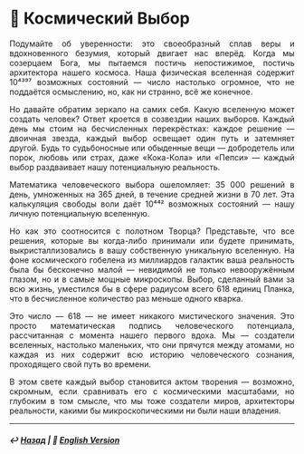 # 🌌 Космический Выбор

<p align="justify">Подумайте об уверенности: это своеобразный сплав веры и вдохновенного безумия, который двигает нас вперёд. Когда мы созерцаем Бога, мы пытаемся постичь непостижимое, постичь архитектора нашего космоса. Наша физическая вселенная содержит 10⁴³⁹⁷ возможных состояний — число настолько огромное, что не поддаётся осмыслению, но, как ни странно, всё же конечное.</p>

<p align="justify">Но давайте обратим зеркало на самих себя. Какую вселенную может создать человек? Ответ кроется в созвездии наших выборов. Каждый день мы стоим на бесчисленных перекрёстках: каждое решение — двоичная звезда, каждый выбор освещает один путь и затемняет другой. Будь то судьбоносные или обыденные вещи — добродетель или порок, любовь или страх, даже «Кока-Кола» или «Пепси» — каждый выбор раздваивает нашу потенциальную реальность.</p>

<p align="justify">Математика человеческого выбора ошеломляет: 35 000 решений в день, умноженных на 365 дней, в течение средней жизни в 70 лет. Эта калькуляция свободы воли даёт 10⁴⁴² возможных состояний — нашу личную потенциальную вселенную.</p>

<p align="justify">Но как это соотносится с полотном Творца? Представьте, что все решения, которые вы когда-либо принимали или будете принимать, выкристаллизовались в вашу собственную уникальную вселенную. На фоне космического гобелена из миллиардов галактик ваша реальность была бы бесконечно малой — невидимой не только невооружённым глазом, но и в самые мощные микроскопы. Выбор, сделанный вами за всю жизнь, уместился бы в сфере радиусом всего 618 единиц Планка, что в бесчисленное количество раз меньше одного кварка.</p>

<p align="justify">Это число — 618 — не имеет никакого мистического значения. Это просто математическая подпись человеческого потенциала, рассчитанная с момента нашего первого вдоха. Мы — создатели вселенных, настолько маленьких, что они прячутся между атомами, но каждая из них содержит всю историю человеческого сознания, проходящего свой путь во времени.</p>

<p align="justify">В этом свете каждый выбор становится актом творения — возможно, скромным, если сравнивать его с космическими масштабами, но глубоким в том смысле, что мы тоже создатели миров, архитекторы реальности, какими бы микроскопическими ни были наши владения.</p>

***

##### ↩️ [Назад](https://rozephyros.github.io/index-2.html) | 🗽 [English Version](english.md)
